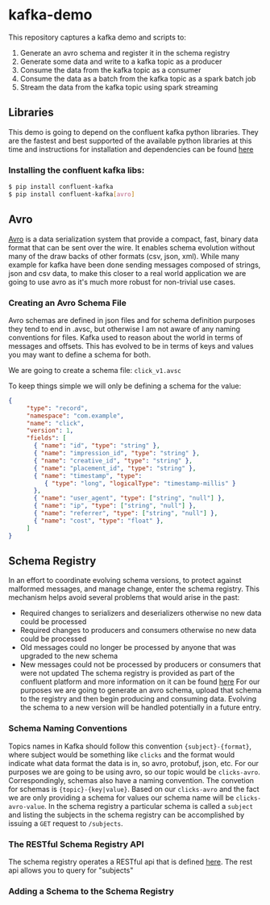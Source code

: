 # kafka-demo
This repository captures a kafka demo and scripts to:
1) Generate an avro schema and register it in the schema registry
2) Generate some data and write to a kafka topic as a producer
3) Consume the data from the kafka topic as a consumer
4) Consume the data as a batch from the kafka topic as a spark batch job
5) Stream the data from the kafka topic using spark streaming

## Libraries
This demo is going to depend on the confluent kafka python libraries.  They are the fastest and best supported of the available python libraries at this time and instructions for installation and dependencies can be found [here](
https://github.com/confluentinc/confluent-kafka-python)

### Installing the confluent kafka libs:
```bash
$ pip install confluent-kafka
$ pip install confluent-kafka[avro]
```

## Avro
[Avro](https://avro.apache.org/) is a data serialization system that provide a compact, fast, binary data format that can be sent over the wire. It enables schema evolution without many of the draw backs of other formats (csv, json, xml).  While many example for kafka have been done sending messages composed of strings, json and csv data, to make this closer to a real world application we are going to use avro as it's much more robust for non-trivial use cases.

### Creating an Avro Schema File
Avro schemas are defined in json files and for schema definition purposes they tend to end in .avsc, but otherwise I am not aware of any naming conventions for files.  Kafka used to reason about the world in terms of messages and offsets.  This has evolved to be in terms of keys and values you may want to define a schema for both.

We are going to create a schema file: ```click_v1.avsc```

To keep things simple we will only be defining a schema for the value:
```json
{
     "type": "record",
     "namespace": "com.example",
     "name": "click",
     "version": 1,
     "fields": [
       { "name": "id", "type": "string" },
       { "name": "impression_id", "type": "string" },
       { "name": "creative_id", "type": "string" },
       { "name": "placement_id", "type": "string" },
       { "name": "timestamp", "type": 
          { "type": "long", "logicalType": "timestamp-millis" } 
       },
       { "name": "user_agent", "type": ["string", "null"] },
       { "name": "ip", "type": ["string", "null"] },
       { "name": "referrer", "type": ["string", "null"] },
       { "name": "cost", "type": "float" },
     ]
}
```

## Schema Registry
In an effort to coordinate evolving schema versions, to protect against malformed messages, and manage change, enter the schema registry.  This mechanism helps avoid several problems that would arise in the past:
* Required changes to serializers and deserializers otherwise no new data could be processed
* Required changes to producers and consumers otherwise no new data could be processed
* Old messages could no longer be processed by anyone that was upgraded to the new schema
* New messages could not be processed by producers or consumers that were not updated
The schema registry is provided as part of the confluent platform and more information on it can be found [here](https://docs.confluent.io/current/schema-registry/docs/index.html)
For our purposes we are going to generate an avro schema, upload that schema to the registry and then begin producing and consuming data. Evolving the schema to a new version will be handled potentially in a future entry.

### Schema Naming Conventions
Topics names in Kafka should follow this convention ```{subject}-{format}```, where subject would be something like ```clicks``` and the format would indicate what data format the data is in, so avro, protobuf, json, etc.  For our purposes we are going to be using avro, so our topic would be ```clicks-avro```.  Correspondingly, schemas also have a naming convention.  The convetion for schemas is ```{topic}-{key|value}```.  Based on our ```clicks-avro``` and the fact we are only providing a schema for values our schema name will be ```clicks-avro-value```.  In the schema registry a particular schema is called a ```subject``` and listing the subjects in the schema registry can be accomplished by issuing a ```GET``` request to ```/subjects```.

### The RESTful Schema Registry API
The schema registry operates a RESTful api that is defined [here](https://docs.confluent.io/current/schema-registry/docs/api.html).  The rest api allows you to query for "subjects"

### Adding a Schema to the Schema Registry
